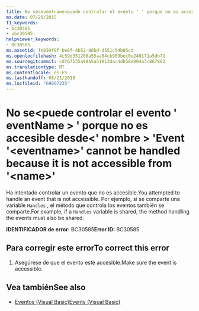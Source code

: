 ```yaml
---
title: No se<eventname>puede controlar el evento ' ' porque no es accesible desde<name>' '
ms.date: 07/20/2015
f1_keywords:
- bc30585
- vbc30585
helpviewer_keywords:
- BC30585
ms.assetid: fe039f8f-be6f-4b52-86bd-d551c54b85cd
ms.openlocfilehash: 4c59d351208a55aa84cb909bec0e246171a5db71
ms.sourcegitcommit: cdf67135a98a5a51913dacddb58e004a3c867802
ms.translationtype: MT
ms.contentlocale: es-ES
ms.lasthandoff: 08/21/2019
ms.locfileid: "69667235"
---
```

# <a name="event-eventname-cannot-be-handled-because-it-is-not-accessible-from-name"></a><span data-ttu-id="ab0e8-102">No se\<puede controlar el evento ' eventName > ' porque no es accesible desde\<' nombre > '</span><span class="sxs-lookup"><span data-stu-id="ab0e8-102">Event '\<eventname>' cannot be handled because it is not accessible from '\<name>'</span></span>
<span data-ttu-id="ab0e8-103">Ha intentado controlar un evento que no es accesible.</span><span class="sxs-lookup"><span data-stu-id="ab0e8-103">You attempted to handle an event that is not accessible.</span></span> <span data-ttu-id="ab0e8-104">Por ejemplo, si se comparte una variable `Handles` , el método que controla los eventos también se comparte.</span><span class="sxs-lookup"><span data-stu-id="ab0e8-104">For example, if a `Handles` variable is shared, the method handling the events must also be shared.</span></span>  
  
 <span data-ttu-id="ab0e8-105">**IDENTIFICADOR de error:** BC30585</span><span class="sxs-lookup"><span data-stu-id="ab0e8-105">**Error ID:** BC30585</span></span>  
  
## <a name="to-correct-this-error"></a><span data-ttu-id="ab0e8-106">Para corregir este error</span><span class="sxs-lookup"><span data-stu-id="ab0e8-106">To correct this error</span></span>  
  
1. <span data-ttu-id="ab0e8-107">Asegúrese de que el evento esté accesible.</span><span class="sxs-lookup"><span data-stu-id="ab0e8-107">Make sure the event is accessible.</span></span>  
  
## <a name="see-also"></a><span data-ttu-id="ab0e8-108">Vea también</span><span class="sxs-lookup"><span data-stu-id="ab0e8-108">See also</span></span>

- [<span data-ttu-id="ab0e8-109">Eventos (Visual Basic)</span><span class="sxs-lookup"><span data-stu-id="ab0e8-109">Events (Visual Basic)</span></span>](../programming-guide/language-features/events/index.md)
